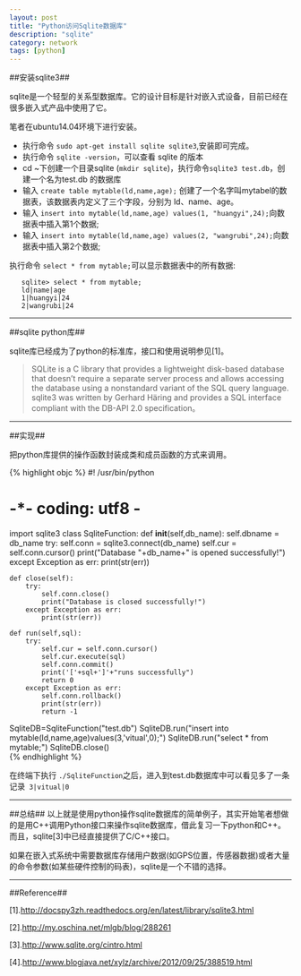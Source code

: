 ```yaml
---
layout: post
title: "Python访问Sqlite数据库"
description: "sqlite"
category: network
tags: [python]
---
```

##安装sqlite3##

sqlite是一个轻型的关系型数据库。它的设计目标是针对嵌入式设备，目前已经在很多嵌入式产品中使用了它。

笔者在ubuntu14.04环境下进行安装。

+ 执行命令 `sudo apt-get install sqlite sqlite3`,安装即可完成。
+ 执行命令 `sqlite -version`，可以查看 sqlite 的版本
+ cd ~下创建一个目录sqlite (`mkdir sqlite`)，执行命令`sqlite3 test.db`，创建一个名为test.db 的数据库
+ 输入 `create table mytable(ld,name,age);` 创建了一个名字叫mytabel的数据表，该数据表内定义了三个字段，分别为 ld、name、age。
+ 输入 `insert into mytable(ld,name,age) values(1, "huangyi",24);`向数据表中插入第1个数据;
+ 输入 `insert into mytable(ld,name,age) values(2, "wangrubi",24);`向数据表中插入第2个数据;

执行命令 `select * from mytable;`可以显示数据表中的所有数据:

       sqlite> select * from mytable;
       ld|name|age
       1|huangyi|24
       2|wangrubi|24

--------------------------------------------
##sqlite python库##

sqlite库已经成为了python的标准库，接口和使用说明参见[1]。

> SQLite is a C library that provides a lightweight disk-based database that doesn’t require a separate server process and allows accessing the database using a nonstandard variant of the SQL query language. sqlite3 was written by Gerhard Häring and provides a SQL interface compliant with the DB-API 2.0 specification。

----------------------------------------------
##实现##

把python库提供的操作函数封装成类和成员函数的方式来调用。

{% highlight objc %}
#! /usr/bin/python
# -*- coding: utf8 -
import sqlite3
class SqliteFunction:
    def __init__(self,db_name):
        self.dbname = db_name
        try:
            self.conn = sqlite3.connect(db_name) 
            self.cur = self.conn.cursor()
            print("Database "+db_name+" is opened successfully!")
        except Exception as err:
            print(str(err))

    def close(self):
        try:
            self.conn.close()
            print("Database is closed successfully!")
        except Exception as err:
            print(str(err))

    def run(self,sql):
        try:        
            self.cur = self.conn.cursor()
            self.cur.execute(sql)
            self.conn.commit()
            print('['+sql+']'+"runs successfully")
            return 0
        except Exception as err:
            self.conn.rollback()
            print(str(err))
            return -1

SqliteDB=SqliteFunction("test.db")
SqliteDB.run("insert into mytable(ld,name,age)values(3,'vitual',0);")
SqliteDB.run("select * from mytable;")
SqliteDB.close()   
{% endhighlight %}


在终端下执行 `./SqliteFunction`之后，进入到test.db数据库中可以看见多了一条记录` 3|vitual|0`






-----------------------------------------------------------
##总结##
以上就是使用python操作sqlite数据库的简单例子，其实开始笔者想做的是用C++调用Python接口来操作sqlite数据库，借此复习一下python和C++。而且，sqlite[3]中已经直接提供了C/C++接口。

如果在嵌入式系统中需要数据库存储用户数据(如GPS位置，传感器数据)或者大量的命令参数(如某些硬件控制的码表)，sqlite是一个不错的选择。






--------------------------------------------
##Reference##

[1].http://docspy3zh.readthedocs.org/en/latest/library/sqlite3.html

[2].http://my.oschina.net/mlgb/blog/288261

[3].http://www.sqlite.org/cintro.html

[4].http://www.blogjava.net/xylz/archive/2012/09/25/388519.html
